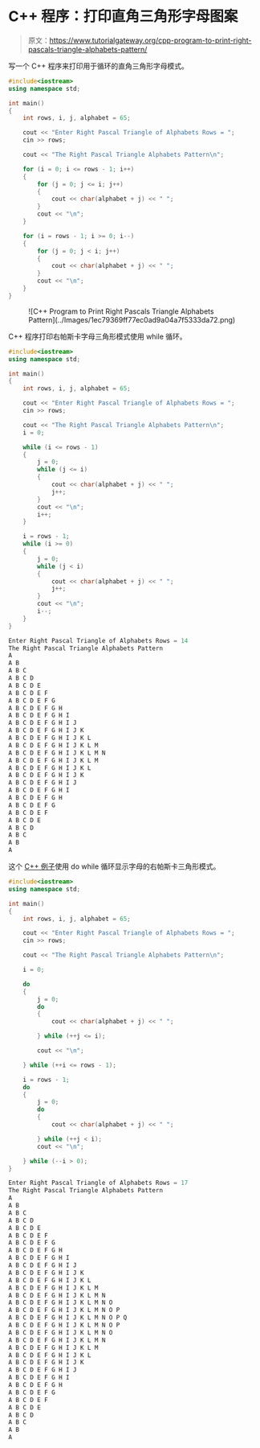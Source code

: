 # C++ 程序：打印直角三角形字母图案

> 原文：<https://www.tutorialgateway.org/cpp-program-to-print-right-pascals-triangle-alphabets-pattern/>

写一个 C++ 程序来打印用于循环的直角三角形字母模式。

```cpp
#include<iostream>
using namespace std;

int main()
{
	int rows, i, j, alphabet = 65;

	cout << "Enter Right Pascal Triangle of Alphabets Rows = ";
	cin >> rows;

	cout << "The Right Pascal Triangle Alphabets Pattern\n";

	for (i = 0; i <= rows - 1; i++)
	{
		for (j = 0; j <= i; j++)
		{
			cout << char(alphabet + j) << " ";
		}
		cout << "\n";
	}

	for (i = rows - 1; i >= 0; i--)
	{
		for (j = 0; j < i; j++)
		{
			cout << char(alphabet + j) << " ";
		}
		cout << "\n";
	}
}
```

<figure class="wp-block-image size-large">![C++ Program to Print Right Pascals Triangle Alphabets Pattern](../Images/1ec79369ff77ec0ad9a04a7f5333da72.png)</figure>

C++ 程序打印右帕斯卡字母三角形模式使用 while 循环。

```cpp
#include<iostream>
using namespace std;

int main()
{
	int rows, i, j, alphabet = 65;

	cout << "Enter Right Pascal Triangle of Alphabets Rows = ";
	cin >> rows;

	cout << "The Right Pascal Triangle Alphabets Pattern\n";
	i = 0;

	while (i <= rows - 1)
	{
		j = 0;
		while (j <= i)
		{
			cout << char(alphabet + j) << " ";
			j++;
		}
		cout << "\n";
		i++;
	}

	i = rows - 1;
	while (i >= 0)
	{
		j = 0;
		while (j < i)
		{
			cout << char(alphabet + j) << " ";
			j++;
		}
		cout << "\n";
		i--;
	}
}
```

```cpp
Enter Right Pascal Triangle of Alphabets Rows = 14
The Right Pascal Triangle Alphabets Pattern
A 
A B 
A B C 
A B C D 
A B C D E 
A B C D E F 
A B C D E F G 
A B C D E F G H 
A B C D E F G H I 
A B C D E F G H I J 
A B C D E F G H I J K 
A B C D E F G H I J K L 
A B C D E F G H I J K L M 
A B C D E F G H I J K L M N 
A B C D E F G H I J K L M 
A B C D E F G H I J K L 
A B C D E F G H I J K 
A B C D E F G H I J 
A B C D E F G H I 
A B C D E F G H 
A B C D E F G 
A B C D E F 
A B C D E 
A B C D 
A B C 
A B 
A 
```

这个 [C++ 例子](https://www.tutorialgateway.org/cpp-programs/)使用 do while 循环显示字母的右帕斯卡三角形模式。

```cpp
#include<iostream>
using namespace std;

int main()
{
	int rows, i, j, alphabet = 65;

	cout << "Enter Right Pascal Triangle of Alphabets Rows = ";
	cin >> rows;

	cout << "The Right Pascal Triangle Alphabets Pattern\n";

	i = 0;

	do
	{
		j = 0;
		do
		{
			cout << char(alphabet + j) << " ";

		} while (++j <= i);

		cout << "\n";

	} while (++i <= rows - 1);

	i = rows - 1;
	do
	{
		j = 0;
		do
		{
			cout << char(alphabet + j) << " ";

		} while (++j < i);
		cout << "\n";

	} while (--i > 0);
}
```

```cpp
Enter Right Pascal Triangle of Alphabets Rows = 17
The Right Pascal Triangle Alphabets Pattern
A 
A B 
A B C 
A B C D 
A B C D E 
A B C D E F 
A B C D E F G 
A B C D E F G H 
A B C D E F G H I 
A B C D E F G H I J 
A B C D E F G H I J K 
A B C D E F G H I J K L 
A B C D E F G H I J K L M 
A B C D E F G H I J K L M N 
A B C D E F G H I J K L M N O 
A B C D E F G H I J K L M N O P 
A B C D E F G H I J K L M N O P Q 
A B C D E F G H I J K L M N O P 
A B C D E F G H I J K L M N O 
A B C D E F G H I J K L M N 
A B C D E F G H I J K L M 
A B C D E F G H I J K L 
A B C D E F G H I J K 
A B C D E F G H I J 
A B C D E F G H I 
A B C D E F G H 
A B C D E F G 
A B C D E F 
A B C D E 
A B C D 
A B C 
A B 
A 
```